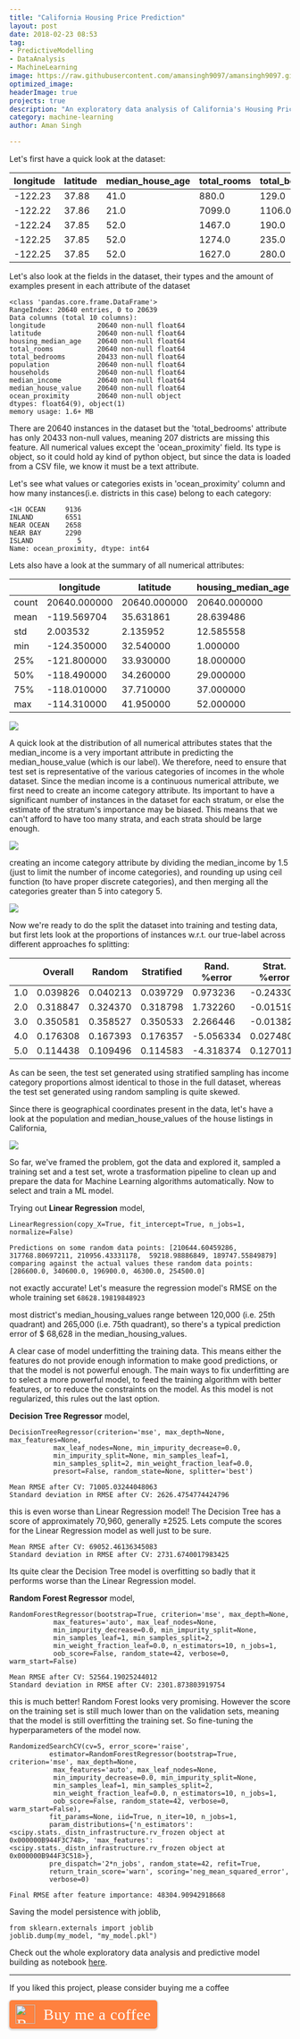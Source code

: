 ```yaml
---
title: "California Housing Price Prediction"
layout: post
date: 2018-02-23 08:53
tag:
- PredictiveModelling
- DataAnalysis
- MachineLearning
image: https://raw.githubusercontent.com/amansingh9097/amansingh9097.github.io/master/assets/img/uploads/california-housing-price/california-housing-price.png
optimized_image:
headerImage: true
projects: true
description: "An exploratory data analysis of California's Housing Prices and followed by a predictive model to predict the house prices provided the right attributes of the house."
category: machine-learning
author: Aman Singh

---
```


Let's first have a quick look at the dataset:

| longitude | latitude | median_house_age | total_rooms | total_bedrooms | population | households | median_income | median_house_value | ocean_proximity |
| --- | --- | --- | --- | --- | --- | --- | --- | --- | --- |
|-122.23	| 37.88	| 41.0	| 880.0	| 129.0	| 322.0	| 126.0	| 8.3252	| 452600.0	| NEAR BAY |
|-122.22	| 37.86	| 21.0	| 7099.0 | 1106.0	| 2401.0	| 1138.0	| 8.3014	| 358500.0	| NEAR BAY |
|-122.24	| 37.85	| 52.0	| 1467.0	| 190.0	| 496.0	| 177.0	| 7.2574	| 352100.0	| NEAR BAY |
|-122.25	| 37.85	| 52.0	| 1274.0	| 235.0	| 558.0	| 219.0	| 5.6431	| 341300.0	| NEAR BAY |
|-122.25	| 37.85	| 52.0	| 1627.0	| 280.0	| 565.0	| 259.0	| 3.8462	| 342200.0	|NEAR BAY |

Let's also look at the fields in the dataset, their types and the amount of examples present in each attribute of the dataset
```
<class 'pandas.core.frame.DataFrame'>
RangeIndex: 20640 entries, 0 to 20639
Data columns (total 10 columns):
longitude             20640 non-null float64
latitude              20640 non-null float64
housing_median_age    20640 non-null float64
total_rooms           20640 non-null float64
total_bedrooms        20433 non-null float64
population            20640 non-null float64
households            20640 non-null float64
median_income         20640 non-null float64
median_house_value    20640 non-null float64
ocean_proximity       20640 non-null object
dtypes: float64(9), object(1)
memory usage: 1.6+ MB
```
There are 20640 instances in the dataset but the 'total_bedrooms' attribute has only 20433 non-null values, meaning 207 districts are missing this feature. All numerical values except the 'ocean_proximity' field. Its type is object, so it could hold ay kind of python object, but since the data is loaded from a CSV file, we know it must be a text attribute.

Let's see what values or categories exists in 'ocean_proximity' column and how many instances(i.e. districts in this case) belong to each category:
```
<1H OCEAN     9136
INLAND        6551
NEAR OCEAN    2658
NEAR BAY      2290
ISLAND           5
Name: ocean_proximity, dtype: int64
```
Lets also have a look at the summary of all numerical attributes:

|     | longitude | latitude | housing_median_age | total_rooms | total_bedrooms | population | households | median_income | median_house_value |
| --- | --- | --- | --- | --- | --- | --- | --- | --- | --- |
|count	|20640.000000	|20640.000000	|20640.000000	|20640.000000	|20433.000000	|20640.000000	|20640.000000	|20640.000000	|20640.000000|
|mean	|-119.569704	|35.631861	|28.639486	|2635.763081	|537.870553	|1425.476744	|499.539680	|3.870671	|206855.816909|
|std	|2.003532	|2.135952	|12.585558	|2181.615252	|421.385070	|1132.462122	|382.329753	|1.899822	|115395.615874|
|min	|-124.350000	|32.540000	|1.000000	|2.000000	|1.000000	|3.000000	|1.000000	|0.499900	|14999.000000|
|25%	|-121.800000	|33.930000	|18.000000	|1447.750000	|296.000000	|787.000000	|280.000000	|2.563400	|119600.000000|
|50%	|-118.490000	|34.260000	|29.000000	|2127.000000	|435.000000	|1166.000000	|409.000000	|3.534800	|179700.000000|
|75%	|-118.010000	|37.710000	|37.000000	|3148.000000	|647.000000	|1725.000000	|605.000000	|4.743250	|264725.000000|
|max	|-114.310000	|41.950000	|52.000000	|39320.000000	|6445.000000	|35682.000000	|6082.000000	|15.000100	|500001.000000|

<img src="https://raw.githubusercontent.com/amansingh9097/amansingh9097.github.io/master/assets/img/uploads/california-housing-price/housing_histogram.PNG">

A quick look at the distribution of all numerical attributes states that the median_income is a very important attribute in predicting the median_house_value (which is our label). We therefore, need to ensure that test set is representative of the various categories of incomes in the whole dataset. Since the median income is a continuous numerical attribute, we first need to create an income category attribute. Its important to have a significant number of instances in the dataset for each stratum, or else the estimate of the stratum's importance may be biased. This means that we can't afford to have too many strata, and each strata should be large enough.

<img src="https://raw.githubusercontent.com/amansingh9097/amansingh9097.github.io/master/assets/img/uploads/california-housing-price/median_income.PNG">

creating an income category attribute by dividing the median_income by 1.5 (just to limit the number of income categories), and rounding up using ceil function (to have proper discrete categories), and then merging all the categories greater than 5 into category 5.

<img src="https://raw.githubusercontent.com/amansingh9097/amansingh9097.github.io/master/assets/img/uploads/california-housing-price/median_income_2.PNG">

Now we're ready to do the split the dataset into training and testing data, but first lets look at the proportions of instances w.r.t. our true-label across different approaches fo splitting:

|	|Overall	|Random	|Stratified	|Rand. %error	|Strat. %error|
| --- | --- | --- | --- | --- | --- |
|1.0	|0.039826	|0.040213	|0.039729	|0.973236	|-0.243309|
|2.0	|0.318847	|0.324370	|0.318798	|1.732260	|-0.015195|
|3.0	|0.350581	|0.358527	|0.350533	|2.266446	|-0.013820|
|4.0	|0.176308	|0.167393	|0.176357	|-5.056334	|0.027480|
|5.0	|0.114438	|0.109496	|0.114583	|-4.318374	|0.127011|

As can be seen, the test set generated using stratified sampling has income category proportions almost identical to those in the full dataset, whereas the test set generated using random sampling is quite skewed.

Since there is geographical coordinates present in the data, let's have a look at the population and median_house_values of the house listings in California,

<img src="https://raw.githubusercontent.com/amansingh9097/California-housing-price-prediction/master/california-house-price-trends.PNG">

So far, we've framed the problem, got the data and explored it, sampled a training set and a test set, wrote a trasformation pipeline to clean up and prepare the data for Machine Learning algorithms automatically. Now to select and train a ML model.

Trying out **Linear Regression** model,
```
LinearRegression(copy_X=True, fit_intercept=True, n_jobs=1, normalize=False)

Predictions on some random data points: [210644.60459286, 317768.80697211, 210956.43331178,  59218.98886849, 189747.55849879]
comparing against the actual values these random data points: [286600.0, 340600.0, 196900.0, 46300.0, 254500.0]
```
not exactly accurate! Let's measure the regression model's RMSE on the whole training set `68628.19819848923`

most district's median_housing_values range between 120,000 (i.e. 25th quadrant) and 265,000 (i.e. 75th quadrant), so there's a typical prediction error of $ 68,628 in the median_housing_values.

A clear case of model underfitting the training data. This means either the features do not provide enough information to make good predictions, or that the model is not powerful enough. The main ways to fix underfitting are to select a more powerful model, to feed the training algorithm with better features, or to reduce the constraints on the model. As this model is not regularized, this rules out the last option.

**Decision Tree Regressor** model,
```
DecisionTreeRegressor(criterion='mse', max_depth=None, max_features=None,
           max_leaf_nodes=None, min_impurity_decrease=0.0,
           min_impurity_split=None, min_samples_leaf=1,
           min_samples_split=2, min_weight_fraction_leaf=0.0,
           presort=False, random_state=None, splitter='best')
           
Mean RMSE after CV: 71005.03244048063
Standard deviation in RMSE after CV: 2626.4754774424796
```
this is even worse than Linear Regression model! The Decision Tree has a score of approximately 70,960, generally ±2525. Lets compute the scores for the Linear Regression model as well just to be sure.
```
Mean RMSE after CV: 69052.46136345083
Standard deviation in RMSE after CV: 2731.6740017983425
```
Its quite clear the Decision Tree model is overfitting so badly that it performs worse than the Linear Regression model.

**Random Forest Regressor** model,
```
RandomForestRegressor(bootstrap=True, criterion='mse', max_depth=None,
           max_features='auto', max_leaf_nodes=None,
           min_impurity_decrease=0.0, min_impurity_split=None,
           min_samples_leaf=1, min_samples_split=2,
           min_weight_fraction_leaf=0.0, n_estimators=10, n_jobs=1,
           oob_score=False, random_state=42, verbose=0, warm_start=False)
           
Mean RMSE after CV: 52564.19025244012
Standard deviation in RMSE after CV: 2301.873803919754
```
this is much better! Random Forest looks very promising. However the score on the training set is still much lower than on the validation sets, meaning that the model is still overfitting the training set. So fine-tuning the hyperparameters of the model now.
```
RandomizedSearchCV(cv=5, error_score='raise',
          estimator=RandomForestRegressor(bootstrap=True, criterion='mse', max_depth=None,
           max_features='auto', max_leaf_nodes=None,
           min_impurity_decrease=0.0, min_impurity_split=None,
           min_samples_leaf=1, min_samples_split=2,
           min_weight_fraction_leaf=0.0, n_estimators=10, n_jobs=1,
           oob_score=False, random_state=42, verbose=0, warm_start=False),
          fit_params=None, iid=True, n_iter=10, n_jobs=1,
          param_distributions={'n_estimators': <scipy.stats._distn_infrastructure.rv_frozen object at 0x000000B944F3C748>, 'max_features': <scipy.stats._distn_infrastructure.rv_frozen object at 0x000000B944F3C518>},
          pre_dispatch='2*n_jobs', random_state=42, refit=True,
          return_train_score='warn', scoring='neg_mean_squared_error',
          verbose=0)

Final RMSE after feature importance: 48304.90942918668
```
Saving the model persistence with joblib,
```
from sklearn.externals import joblib
joblib.dump(my_model, "my_model.pkl")
```

Check out the whole exploratory data analysis and predictive model building as notebook [here](https://nbviewer.jupyter.org/github/amansingh9097/California-housing-price-prediction/blob/master/California%20Housing%20Price_detailed_description.ipynb).

---

If you liked this project, please consider buying me a coffee<br>

<style>.bmc-button img{height: 34px !important;width: 35px !important;margin-bottom: 1px !important;box-shadow: none !important;border: none !important;vertical-align: middle !important;}.bmc-button{padding: 7px 10px 7px 10px !important;line-height: 35px !important;height:51px !important;min-width:217px !important;text-decoration: none !important;display:inline-flex !important;color:#ffffff !important;background-color:#FF813F !important;border-radius: 5px !important;border: 1px solid transparent !important;padding: 7px 10px 7px 10px !important;font-size: 28px !important;letter-spacing:0.6px !important;box-shadow: 0px 1px 2px rgba(190, 190, 190, 0.5) !important;-webkit-box-shadow: 0px 1px 2px 2px rgba(190, 190, 190, 0.5) !important;margin: 0 auto !important;font-family:'Cookie', cursive !important;-webkit-box-sizing: border-box !important;box-sizing: border-box !important;-o-transition: 0.3s all linear !important;-webkit-transition: 0.3s all linear !important;-moz-transition: 0.3s all linear !important;-ms-transition: 0.3s all linear !important;transition: 0.3s all linear !important;}.bmc-button:hover, .bmc-button:active, .bmc-button:focus {-webkit-box-shadow: 0px 1px 2px 2px rgba(190, 190, 190, 0.5) !important;text-decoration: none !important;box-shadow: 0px 1px 2px 2px rgba(190, 190, 190, 0.5) !important;opacity: 0.85 !important;color:#ffffff !important;}</style><link href="https://fonts.googleapis.com/css?family=Cookie" rel="stylesheet"><a class="bmc-button" target="_blank" href="https://www.buymeacoffee.com/amansingh"><img src="https://cdn.buymeacoffee.com/buttons/bmc-new-btn-logo.svg" alt="Buy me a coffee"><span style="margin-left:15px;font-size:28px !important;">Buy me a coffee</span></a>
